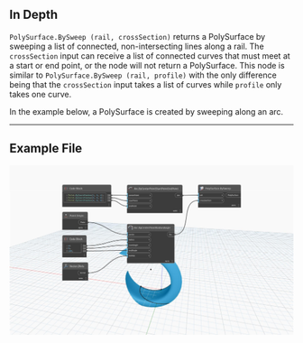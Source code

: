 ## In Depth
`PolySurface.BySweep (rail, crossSection)` returns a PolySurface by sweeping a list of connected, non-intersecting lines along a rail. The `crossSection` input can receive a list of connected curves that must meet at a start or end point, or the node will not return a PolySurface. This node is similar to `PolySurface.BySweep (rail, profile)` with the only difference being that the `crossSection` input takes a list of curves while `profile` only takes one curve.

In the example below, a PolySurface is created by sweeping along an arc. 


___
## Example File

![PolySurface.BySweep](./Autodesk.DesignScript.Geometry.PolySurface.BySweep_img.jpg)
